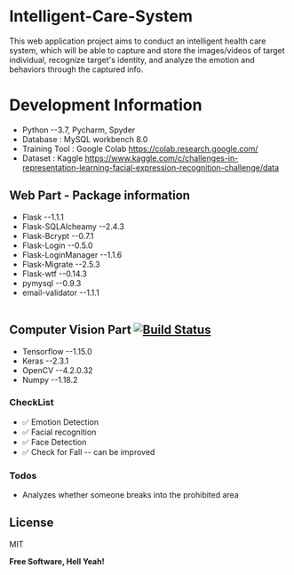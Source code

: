 # Intelligent-Care-System
This web application project aims to conduct an intelligent health care system, which will be able to capture and store the images/videos of target individual, recognize target's identity, and analyze the emotion and behaviors through the captured info.</br>


# Development Information
* Python --3.7, Pycharm, Spyder</br>
* Database : MySQL workbench 8.0</br>
* Training Tool : Google Colab https://colab.research.google.com/</br>
* Dataset : Kaggle https://www.kaggle.com/c/challenges-in-representation-learning-facial-expression-recognition-challenge/data

## Web Part - Package information
* Flask --1.1.1</br>
* Flask-SQLAlcheamy --2.4.3</br>
* Flask-Bcrypt --0.7.1</br>
* Flask-Login --0.5.0</br>
* Flask-LoginManager --1.1.6</br>
* Flask-Migrate --2.5.3</br>
* Flask-wtf --0.14.3</br>
* pymysql --0.9.3</br>
* email-validator --1.1.1</br></br>
## Computer Vision Part [![Build Status](https://travis-ci.org/joemccann/dillinger.svg?branch=master)](https://travis-ci.org/joemccann/dillinger)
* Tensorflow --1.15.0</br>
* Keras --2.3.1</br>
* OpenCV --4.2.0.32</br>
* Numpy --1.18.2

### CheckList
* ✅ Emotion Detection  
* ✅ Facial recognition 
* ✅ Face Detection     
* ✅ Check for Fall -- can be improved 

### Todos

 - Analyzes whether someone breaks into the prohibited area
 
 
License
----

MIT


**Free Software, Hell Yeah!**

